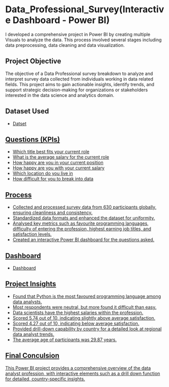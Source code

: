 # Data_Professional_Survey(Interactive Dashboard - Power BI)
I developed a comprehensive project in Power BI by creating multiple Visuals to analyze the data. This process involved several stages including data preprocessing,  data cleaning and data visualization.
## Project Objective
The objective of a Data Professional survey breakdown to analyze and interpret survey data collected from individuals working in data related fields. 
This project aims to gain actionable insights, identify trends, and support strategic decision-making for organizations or stakeholders interested in the data science and analytics domain.
## Dataset Used
- <a href = "https://github.com/girija-2906/Data_Professional_Survey/blob/main/Data%20Professional%20Survey%20Breakdown.xlsx">Datset
## Questions (KPIs)
- Which title best fits your current role
- What is the average salary for the current role
- How happy are you in your current position
- How happy are you with your current salary
- Which location do you live in
- How difficult for you to break into data
## Process
- Collected and processed survey data from 630 participants globally, ensuring cleanliness and consistency.
- Standardized data formats and enhanced the dataset for uniformity.
- Analysed key metrics such as favourite programming languages, difficulty of entering the profession, 
  highest earning job titles, and satisfaction levels.
- Created an interactive Power BI dashboard for the questions asked.
## Dashboard
- <a href = "https://github.com/girija-2906/Data_Professional_Survey/blob/main/ScreenShot.PNG">Dashboard
## Project Insights
- Found that Python is the most favoured programming language among data analysts.
- Most respondents were neutral, but more found it difficult than easy.
- Data scientists have the highest salaries within the profession.
- Scored 5.74 out of 10, indicating slightly above average satisfaction.
- Scored 4.27 out of 10, indicating below average satisfaction.
- Provided drill-down capability by country for a detailed look at regional data analyst trends.
- The average age of participants was 29.87 years.
## Final Conculsion
This Power BI project provides a comprehensive overview of the data analyst profession, with interactive elements such as a drill down function for detailed, country-specific insights.
